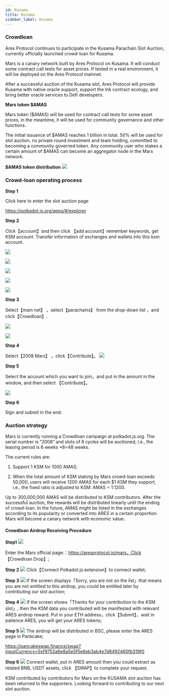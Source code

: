 ```yaml
---
id: Kusama
title: Kusama
sidebar_label: Kusama
---
```



### Crowdloan
Ares Protocol continues to participate in the Kusama Parachain Slot Auction, currently officially launched crowd-loan for Kusama.

Mars is a canary network built by Ares Protocol on Kusama. It will conduct some contract call tests for asset prices. If tested in a real environment, it will be deployed on the Ares Protocol mainnet.

After a successful auction of the Kusama slot, Ares Protocol will provide Kusama with native oracle support, support the Ink contract ecology, and bring better oracle services to Defi developers.

**Mars token $AMAS**

Mars token ($AMAS) will be used for contract call tests for some asset prices, in the meantime, it will be used for community governance and other functions.

The initial issuance of $AMAS reaches 1 billion in total. 50% will be used for slot auction, no private round investment and team holding, committed to becoming a community governed token. Any community user who stakes a certain amount of $AMAS can become an aggregator node in the Mars network.

**$AMAS token distribution**
![](assets/build/104.png)


### Crowd-loan operating process

**Step 1**

Click here to enter the slot auction page

https://polkadot.js.org/apps/#/explorer


**Step 2**

Click【account】and then click 【add account】remember keywords, get KSM account. Transfer information of exchanges and wallets into this ksm account.

![](assets/build/105.png)

![](assets/build/106.png)

![](assets/build/107.png)

![](assets/build/108.png)

![](assets/build/109.png)

**Step 3**

Select【main net】 ，select【parachains】 from the drop-down list ，and click【Crowdloan】.

![](assets/build/111.png)

![](assets/build/112.png)

**Step 4**

Select【2008 Mars】 ，click【Contribute】。
![](assets/build/59.png)

**Step 5**

Select the account which you want to join，and put in the amount in the window, and then select 【Contribute】。

![](assets/build/60.png)

**Step 6**

Sign and submit in the end.


### Auction strategy

Mars is currently running a Crowdloan campaign at polkadot.js.org. The serial number is “2008” and slots of 8 cycles will be auctioned, i.e., the leasing period is 6 weeks *8=48 weeks.

The current rules are:

1. Support 1 KSM for 1000 AMAS;

2. When the total amount of KSM staking by Mars crowd-loan exceeds 50,000, users will receive 1200 AMAS for each $1 KSM they support, i.e., the fixed ratio is adjusted to KSM: AMAS = 1:1200.

Up to 300,000,000 AMAS will be distributed to KSM contributors. After the successful auction, the rewards will be distributed linearly until the ending of crowd-loan. In the future, AMAS might be listed in the exchanges according to its popularity or converted into ARES in a certain proportion. Mars will become a canary network with economic value.





#### Crowdloan Airdrop Receiving Procedure

**Step1**
![](assets/build/105.png)

Enter the Mars official page:：https://aresprotocol.io/mars，Click 【Crowdloan Drop】;

**Step 2**
![](assets/build/62.png)
Click【Connect Polkadot.js.extension】to connect wallet;

**Step 3**
![](assets/build/63.png)
If the screen displays「Sorry, you are not on the list」that means you are not entitled to this airdrop, you could be entitled later by contributing our slot auction;

**Step 4**
![](assets/build/64.png)
If the screen shows「Thanks for your contribution to the KSM slot」, then the KSM data you contributed will be manifested with relevant ARES airdrop reward. Put in your ETH address，click【Submit】，wait in patience ARES, you will get your ARES tokens;



**Step 5**
![](assets/build/65.png)
The airdrop will be distributed in BSC, please enter the ARES page in Pankcake;

https://pancakeswap.finance/swap?inputCurrency=0xf9752a6e8a5e5f5e6eb3ab4e7d8492460fb319f0

**Step 6**
![](assets/build/113.png)
Connect wallet, put in ARES amount then you could extract as related BNB, USDT assets, click 【SWAP】to complete your request.

KSM contributed by contributors for Mars on the KUSAMA slot auction has been returned to the supporters. Looking forward to contributing to our next slot auction.